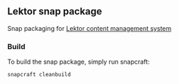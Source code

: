 ## Lektor snap package

Snap packaging for [Lektor content management system](https://www.getlektor.com/)

### Build

To build the snap package, simply run snapcraft:
```bash
snapcraft cleanbuild
```

